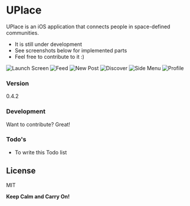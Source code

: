 # UPlace

UPlace is an iOS application that connects people in space-defined communities.

  - It is still under development
  - See screenshots below for implemented parts
  - Feel free to contribute to it :)
  
 
![Launch Screen](/wz366/UPlace/blob/master/Screenshots/Launch_image.png?raw=true)
![Feed](/wz366/UPlace/blob/master/Screenshots/IMG_0209.PNG?raw=true)
![New Post](/wz366/UPlace/blob/master/Screenshots/IMG_0214.PNG?raw=true)
![Discover](/wz366/UPlace/blob/master/Screenshots/IMG_0213.PNG?raw=true)
![Side Menu](/wz366/UPlace/blob/master/Screenshots/IMG_0211.PNG?raw=true)
![Profile](/wz366/UPlace/blob/master/Screenshots/IMG_0249.PNG?raw=true)


### Version
0.4.2

### Development

Want to contribute? Great!

### Todo's

 - To write this Todo list

License
----

MIT


**Keep Calm and Carry On!**
